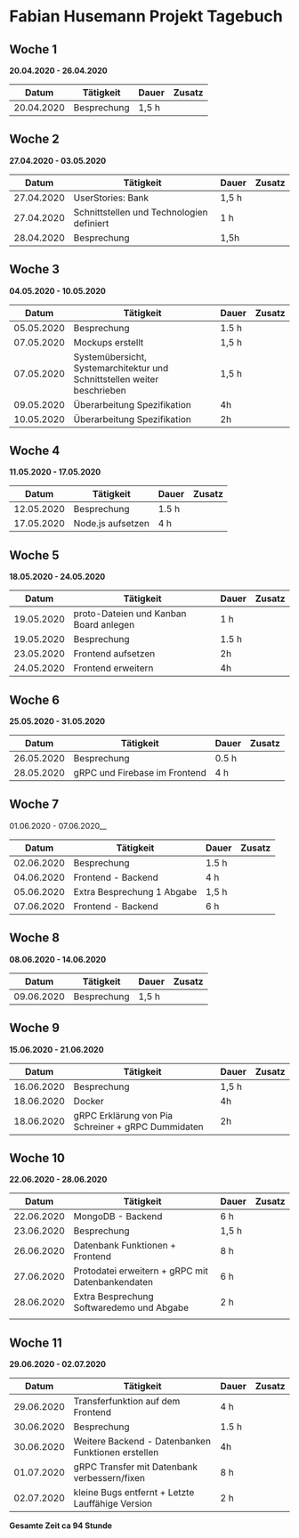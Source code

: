 # Fabian Husemann Projekt Tagebuch





## Woche 1 

__20.04.2020 - 26.04.2020__

| Datum      | Tätigkeit   | Dauer | Zusatz |
| ---------- | ----------- | ----- | ------ |
| 20.04.2020 | Besprechung | 1,5 h |        |



## Woche 2 

__27.04.2020 - 03.05.2020__

| Datum      | Tätigkeit                                 | Dauer | Zusatz |
| ---------- | ----------------------------------------- | ----- | ------ |
| 27.04.2020 | UserStories: Bank                         | 1,5 h |        |
| 27.04.2020 | Schnittstellen und Technologien definiert | 1 h   |        |
| 28.04.2020 | Besprechung                               | 1,5h  |        |

## Woche 3 

__04.05.2020 - 10.05.2020__

| Datum      | Tätigkeit                                                    | Dauer | Zusatz |
| ---------- | ------------------------------------------------------------ | ----- | ------ |
| 05.05.2020 | Besprechung                                                  | 1.5 h |        |
| 07.05.2020 | Mockups erstellt                                             | 1,5 h |        |
| 07.05.2020 | Systemübersicht, Systemarchitektur und Schnittstellen weiter beschrieben | 1,5 h |        |
| 09.05.2020 | Überarbeitung Spezifikation                                  | 4h    |        |
| 10.05.2020 | Überarbeitung Spezifikation                                  | 2h    |        |

## Woche 4 

__11.05.2020 - 17.05.2020__

| Datum      | Tätigkeit         | Dauer | Zusatz |
| ---------- | ----------------- | ----- | ------ |
| 12.05.2020 | Besprechung       | 1.5 h |        |
| 17.05.2020 | Node.js aufsetzen | 4 h   |        |

## Woche 5

__18.05.2020 - 24.05.2020__

| Datum      | Tätigkeit                              | Dauer | Zusatz |
| ---------- | -------------------------------------- | ----- | ------ |
| 19.05.2020 | proto-Dateien und Kanban Board anlegen | 1 h   |        |
| 19.05.2020 | Besprechung                            | 1.5 h |        |
| 23.05.2020 | Frontend aufsetzen                     | 2h    |        |
| 24.05.2020 | Frontend erweitern                     | 4h    |        |

## Woche 6 

__25.05.2020 - 31.05.2020__

| Datum      | Tätigkeit                     | Dauer | Zusatz |
| ---------- | ----------------------------- | ----- | ------ |
| 26.05.2020 | Besprechung                   | 0.5 h |        |
| 28.05.2020 | gRPC und Firebase im Frontend | 4 h   |        |

## Woche 7 

01.06.2020 - 07.06.2020__

| Datum      | Tätigkeit                  | Dauer | Zusatz |
| ---------- | -------------------------- | ----- | ------ |
| 02.06.2020 | Besprechung                | 1.5 h |        |
| 04.06.2020 | Frontend - Backend         | 4 h   |        |
| 05.06.2020 | Extra Besprechung 1 Abgabe | 1,5 h |        |
| 07.06.2020 | Frontend - Backend         | 6 h   |        |
## Woche 8 

__08.06.2020 - 14.06.2020__

| Datum      | Tätigkeit   | Dauer | Zusatz |
| ---------- | ----------- | ----- | ------ |
| 09.06.2020 | Besprechung | 1,5 h |        |


## Woche 9 

__15.06.2020 - 21.06.2020__

| Datum      | Tätigkeit                                          | Dauer | Zusatz |
| ---------- | -------------------------------------------------- | ----- | ------ |
| 16.06.2020 | Besprechung                                        | 1,5 h |        |
| 18.06.2020 | Docker                                             | 4h    |        |
| 18.06.2020 | gRPC Erklärung von Pia Schreiner + gRPC Dummidaten | 2h    |        |

## Woche 10

__22.06.2020 - 28.06.2020__

| Datum      | Tätigkeit                                        | Dauer | Zusatz |
| ---------- | ------------------------------------------------ | ----- | ------ |
| 22.06.2020 | MongoDB - Backend                                | 6 h   |        |
| 23.06.2020 | Besprechung                                      | 1,5 h |        |
| 26.06.2020 | Datenbank Funktionen + Frontend                  | 8 h   |        |
| 27.06.2020 | Protodatei erweitern + gRPC mit Datenbankendaten | 6 h   |        |
| 28.06.2020 | Extra Besprechung Softwaredemo und Abgabe        | 2 h   |        |
|            |                                                  |       |        |

## Woche 11 

__29.06.2020 - 02.07.2020__

| Datum      | Tätigkeit                                          | Dauer | Zusatz |
| ---------- | -------------------------------------------------- | ----- | ------ |
| 29.06.2020 | Transferfunktion auf dem Frontend                  | 4 h   |        |
| 30.06.2020 | Besprechung                                        | 1.5 h |        |
| 30.06.2020 | Weitere Backend - Datenbanken Funktionen erstellen | 4h    |        |
| 01.07.2020 | gRPC Transfer mit Datenbank verbessern/fixen       | 8 h   |        |
| 02.07.2020 | kleine Bugs entfernt + Letzte Lauffähige Version   | 2 h   |        |



__Gesamte Zeit ca 94 Stunde__